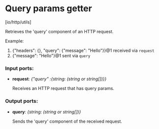 # Query params getter

[io/http/utils]

Retrieves the 'query' component of an HTTP request.

Example:
1. {"headers": {}, "query": {"message": "Hello"}}@1 received via `request`
2. {"message": "Hello"}@1 sent via `query`

### Input ports:

* __request__: _{"query" :{string: (string or string[])}}_

    Receives an HTTP request that has query params.



### Output ports:

* __query__: _{string: (string or string[])}_

    Sends the 'query' component of the received request.



